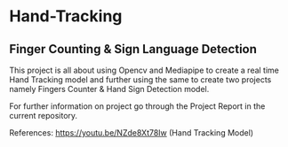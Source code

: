 # Hand-Tracking
## Finger Counting & Sign Language Detection
This project is all about using Opencv and Mediapipe to create a real time Hand Tracking model 
and further using the same to create two projects namely Fingers Counter & Hand Sign Detection model.

For further information on project go through the Project Report in the current repository.

References: https://youtu.be/NZde8Xt78Iw  (Hand Tracking Model)


